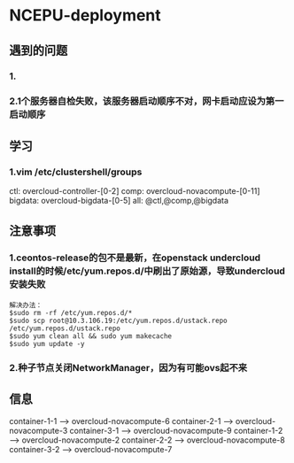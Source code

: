 # NCEPU-deployment

## 遇到的问题

### 1.

### 2.1个服务器自检失败，该服务器启动顺序不对，网卡启动应设为第一启动顺序

## 学习

### 1.vim /etc/clustershell/groups
ctl: overcloud-controller-[0-2]
comp: overcloud-novacompute-[0-11]
bigdata: overcloud-bigdata-[0-5]
all: @ctl,@comp,@bigdata

## 注意事项

### 1.ceontos-release的包不是最新，在openstack undercloud install的时候/etc/yum.repos.d/中刷出了原始源，导致undercloud安装失败
```
解决办法：
$sudo rm -rf /etc/yum.repos.d/*
$sudo scp root@10.3.106.19:/etc/yum.repos.d/ustack.repo /etc/yum.repos.d/ustack.repo
$sudo yum clean all && sudo yum makecache
$sudo yum update -y
```

### 2.种子节点关闭NetworkManager，因为有可能ovs起不来

## 信息

container-1-1  -->  overcloud-novacompute-6
container-2-1  -->  overcloud-novacompute-3
container-3-1  -->  overcloud-novacompute-9
container-1-2  -->  overcloud-novacompute-2
container-2-2  -->  overcloud-novacompute-8
container-3-2  -->  overcloud-novacompute-7

